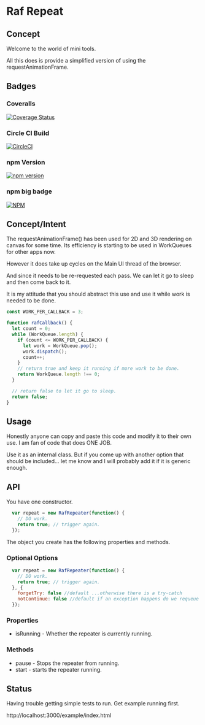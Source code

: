 
# Raf Repeat

## Concept

Welcome to the world of mini tools.

All this does is provide a simplified version of using the requestAnimationFrame.

## Badges

### Coveralls

[![Coverage Status](https://coveralls.io/repos/github/cbuteau/rafrepeat/badge.svg)](https://coveralls.io/github/cbuteau/rafrepeat)

### Circle CI Build

[![CircleCI](https://circleci.com/gh/cbuteau/rafrepeat.svg?style=svg)](https://circleci.com/gh/cbuteau/rafrepeat)

### npm Version

[![npm version](http://img.shields.io/npm/v/rafrepeat.svg?style=flat)](https://npmjs.org/package/rafrepeat "View this project on npm")


### npm big badge

[![NPM](https://nodei.co/npm/rafrepeat.png)](https://nodei.co/npm/rafrepeat/)

## Concept/Intent

The requestAnimationFrame() has been used for 2D and 3D rendering on canvas for some time.
Its efficiency is starting to be used in WorkQueues for other apps now.

However it does take up cycles on the Main UI thread of the browser.

And since it needs to be re-requested each pass.  We can let it go to sleep and then come back to it.

It is my attitude that you should abstract this use and use it while work is needed to be done.

```javascript
const WORK_PER_CALLBACK = 3;

function rafCallback() {
  let count = 0;
  while (WorkQueue.length) {
    if (count <= WORK_PER_CALLBACK) {
      let work = WorkQueue.pop();
      work.dispatch();
      count++;
    }
    // return true and keep it running if more work to be done.
    return WorkQueue.length !== 0;
  }

  // return false to let it go to sleep.
  return false;
}
```

## Usage

Honestly anyone can copy and paste this code and modify it to their own use.
I am fan of code that does ONE JOB.

Use it as an internal class.
But if you come up with another option that should be included...
let me know and I will probably add it if it is generic enough.


## API

You have one constructor.

```javascript
  var repeat = new RafRepeater(function() {
    // DO work.
    return true; // trigger again.
  });
```

The object you create has the following properties and methods.

### Optional Options

```javascript
  var repeat = new RafRepeater(function() {
    // DO work.
    return true; // trigger again.
  }, {
    forgetTry: false //default ...otherwise there is a try-catch
    notContinue: false //default if an exception happens do we requeue requestAnimationFrame()
  });
```


### Properties

+ isRunning - Whether the repeater is currently running.

### Methods

+ pause - Stops the repeater from running.
+ start - starts the repeater running.

## Status

Having trouble getting simple tests to run.
Get example running first.

http://localhost:3000/example/index.html
